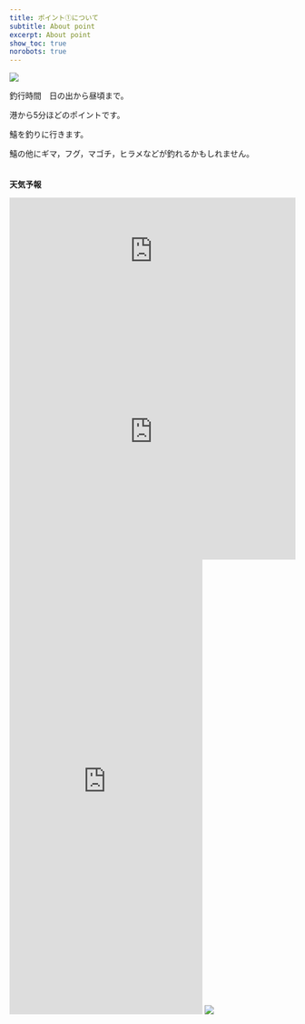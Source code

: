 ```yaml
---
title: ポイント①について
subtitle: About point
excerpt: About point
show_toc: true
norobots: true
---
```

<img src="https://dsm04pap002files.storage.live.com/y4mvzCqXCfQQ768jecW8TZI-o5E2Zd0BDzVu-nkrZOG7jqf46qqvPyHgfGUfELksbTw_7uChCtELRAMlGEZRPs7wsj8NN87WhPCBMk_p7ewmhF6X5ICY0jEPe6fTSoJpCPJ32DERGNUIUP0o4spbH3VtmnztPPUbOgiKgMVNbOZNevsRGno-C__FqfjmcZvIcLo5tC5_WJmi2KkGN5FE_7jWg?encodeFailures=1&width=585&height=855">

釣行時間　日の出から昼頃まで。 

港から5分ほどのポイントです。 

鱚を釣りに行きます。 

鱚の他にギマ，フグ，マゴチ，ヒラメなどが釣れるかもしれません。<br><br><br>
**天気予報**
<iframe width="100%" height="187" src="https://embed.windy.com/embed.html?type=forecast&location=coordinates&detail=true&detailLat=34.77573719668075&detailLon=137.10176557750196&metricTemp=°C&metricRain=mm&metricWind=m/s" frameborder="0"></iframe><br>
  
  

<iframe width="100%" height="450" src="https://embed.windy.com/embed.html?type=map&location=coordinates&metricRain=mm&metricTemp=°C&metricWind=m/s&zoom=11&overlay=wind&product=ecmwf&level=surface&lat=34.731&lon=137.084&detailLat=34.69589662514323&detailLon=137.02354431152347&marker=true&message=true" frameborder="0"></iframe><br>


<iframe src="https://okappalink.com/index/parts3/?point_code=166&b=w" width="340px" height="800px" style="border:0; border:none;"></iframe>


<!--shinobi1--><script type="text/javascript" src="//xa.shinobi.jp/ufo/191665703"></script><noscript><a href="//xa.shinobi.jp/bin/gg?191665703" target="_blank"><img src="//xa.shinobi.jp/bin/ll?191665703" border="0"></a><br><span style="font-size:9px"><img style="margin:0;vertical-align:text-bottom;" src="//img.shinobi.jp/tadaima/fj.gif" width="6.5" height="3.5"> </span></noscript><!--shinobi2-->
